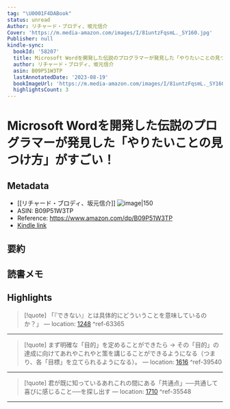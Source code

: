 ```yaml
---
tag: "\U0001F4DABook"
status: unread
Author: リチャード・ブロディ、坂元信介
Cover: 'https://m.media-amazon.com/images/I/81untzFqsmL._SY160.jpg'
Publisher: null
kindle-sync:
  bookId: '58207'
  title: Microsoft Wordを開発した伝説のプログラマーが発見した「やりたいことの見つけ方」がすごい！
  author: リチャード・ブロディ、坂元信介
  asin: B09P51W3TP
  lastAnnotatedDate: '2023-08-19'
  bookImageUrl: 'https://m.media-amazon.com/images/I/81untzFqsmL._SY160.jpg'
  highlightsCount: 3
---
```

# Microsoft Wordを開発した伝説のプログラマーが発見した「やりたいことの見つけ方」がすごい！
## Metadata
* [[リチャード・ブロディ、坂元信介]]
![image|150](https://m.media-amazon.com/images/I/81untzFqsmL._SY160.jpg)
* ASIN: B09P51W3TP
* Reference: https://www.amazon.com/dp/B09P51W3TP
* [Kindle link](kindle://book?action=open&asin=B09P51W3TP)
## 要約
## 読書メモ
## Highlights
>[!quote]
>「『できない』とは具体的にどういうことを意味しているのか？」 — location: [1248](kindle://book?action=open&asin=B09P51W3TP&location=1248) ^ref-63365

---
>[!quote]
>まず明確な「目的」を定めることができたら → その「目的」の達成に向けてあれやこれやと策を講じることができるようになる（つまり、各「目標」を立てられるようになる）。 — location: [1616](kindle://book?action=open&asin=B09P51W3TP&location=1616) ^ref-39540

---
>[!quote]
>君が既に知っているあれこれの間にある「共通点」──共通して喜びに感じること──を探し出す — location: [1710](kindle://book?action=open&asin=B09P51W3TP&location=1710) ^ref-35548

---
